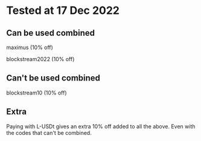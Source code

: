 # Tested at 17 Dec 2022

## Can be used combined

maximus (10% off)

blockstream2022 (10% off)

## Can't be used combined
blockstream10 (10% off) 


## Extra
Paying with L-USDt gives an extra 10% off added to all the above. Even with the codes that can't be combined.
